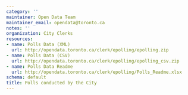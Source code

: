 ```yaml
---
category: ''
maintainer: Open Data Team
maintainer_email: opendata@toronto.ca
notes: ''
organization: City Clerks
resources:
- name: Polls Data (XML)
  url: http://opendata.toronto.ca/clerk/epolling/epolling.zip
- name: Polls Data (CSV)
  url: http://opendata.toronto.ca/clerk/epolling/epolling_csv.zip
- name: Polls Data Readme
  url: http://opendata.toronto.ca/clerk/epolling/Polls_Readme.xlsx
schema: default
title: Polls conducted by the City
---
```


